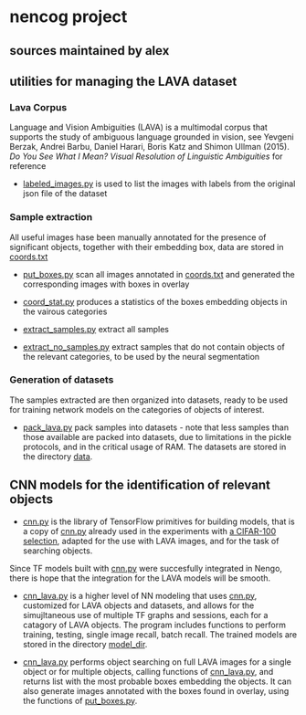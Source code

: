 # nencog project

## sources maintained by alex


## utilities for managing the LAVA dataset

### Lava Corpus
Language and Vision Ambiguities (LAVA) is a multimodal corpus that supports the
study of ambiguous language grounded in vision, see Yevgeni Berzak, Andrei
Barbu, Daniel Harari, Boris Katz and Shimon Ullman (2015). *Do You See What I
Mean? Visual Resolution of Linguistic Ambiguities* for reference

*	[labeled_images.py](./labeled_images.py) is used to list the images with
 	labels from the original json file of the dataset

### Sample extraction
All useful images hase been manually annotated for the presence of significant
objects, together with their embedding box, data are stored in
[coords.txt](./coords/coords.txt)

*	[put_boxes.py](./put_boxes.py) scan all images annotated in
[coords.txt](./coords/coords.txt) and generated the corresponding images with
boxes in overlay

*	[coord_stat.py](./coord_stat.py) produces a statistics of the boxes
embedding objects in the vairous categories

*	[extract_samples.py](./extract_samples.py) extract all samples

*	[extract_no_samples.py](./extract_no_samples.py) extract samples that do
not contain objects of the relevant categories, to be used by the neural
segmentation

### Generation of datasets
The samples extracted are then organized into datasets, ready to be used for
training network models on the categories of objects of interest.

*	[pack_lava.py](./pack_lava.py) pack samples into datasets - note that
less samples than those available are packed into datasets, due to limitations
in the pickle protocols, and in the critical usage of RAM.
The datasets are stored in the directory [data](./data/).


## CNN models for the identification of relevant objects

*	[cnn.py](./cnn.py) is the library of TensorFlow primitives for building
models, that is a copy of [cnn.py](../my_cifar/cnn.py) already used in the
experiments with [a CIFAR-100 selection](../my_cifar/README.md), adapted for the
use with LAVA images, and for the task of searching objects.

Since TF models built with [cnn.py](../my_cifar/cnn.py) were succesfully
integrated in Nengo, there is hope that the integration for the LAVA models will
be smooth.

*	[cnn_lava.py](./cnn_lava.py) is a higher level of NN modeling that uses
[cnn.py](./cnn.py), customized for LAVA objects and datasets, and allows for
the simujltaneous use of multiple TF graphs and sessions, each for a catagory of
LAVA objects. The program includes functions to perform training, testing,
single image recall, batch recall. 
The trained models are stored in the directory [model_dir](./model_dir/).

*	[cnn_lava.py](./search_lava.py) performs object searching on full LAVA
images for a single object or for multiple objects, calling functions of
[cnn_lava.py](./cnn_lava.py), and returns list with the most probable boxes
embedding the objects. It can also generate images annotated with the boxes
found in overlay, using the functions of [put_boxes.py](./put_boxes.py).



